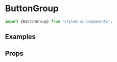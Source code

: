 # ButtonGroup
```js
import {ButtonGroup} from 'styled-ui-components';
```

## Examples
<!-- STORY -->

## Props

